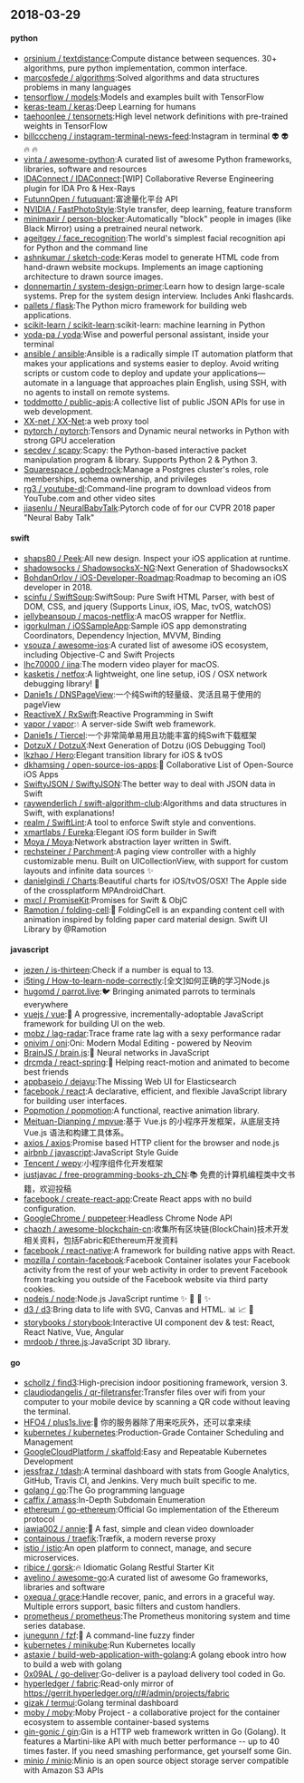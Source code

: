 ## 2018-03-29

#### python
* [orsinium / textdistance](https://github.com/orsinium/textdistance):Compute distance between sequences. 30+ algorithms, pure python implementation, common interface.
* [marcosfede / algorithms](https://github.com/marcosfede/algorithms):Solved algorithms and data structures problems in many languages
* [tensorflow / models](https://github.com/tensorflow/models):Models and examples built with TensorFlow
* [keras-team / keras](https://github.com/keras-team/keras):Deep Learning for humans
* [taehoonlee / tensornets](https://github.com/taehoonlee/tensornets):High level network definitions with pre-trained weights in TensorFlow
* [billcccheng / instagram-terminal-news-feed](https://github.com/billcccheng/instagram-terminal-news-feed):Instagram in terminal
👽
👽
🔥
🔥
* [vinta / awesome-python](https://github.com/vinta/awesome-python):A curated list of awesome Python frameworks, libraries, software and resources
* [IDAConnect / IDAConnect](https://github.com/IDAConnect/IDAConnect):[WIP] Collaborative Reverse Engineering plugin for IDA Pro & Hex-Rays
* [FutunnOpen / futuquant](https://github.com/FutunnOpen/futuquant):富途量化平台 API
* [NVIDIA / FastPhotoStyle](https://github.com/NVIDIA/FastPhotoStyle):Style transfer, deep learning, feature transform
* [minimaxir / person-blocker](https://github.com/minimaxir/person-blocker):Automatically "block" people in images (like Black Mirror) using a pretrained neural network.
* [ageitgey / face_recognition](https://github.com/ageitgey/face_recognition):The world's simplest facial recognition api for Python and the command line
* [ashnkumar / sketch-code](https://github.com/ashnkumar/sketch-code):Keras model to generate HTML code from hand-drawn website mockups. Implements an image captioning architecture to drawn source images.
* [donnemartin / system-design-primer](https://github.com/donnemartin/system-design-primer):Learn how to design large-scale systems. Prep for the system design interview. Includes Anki flashcards.
* [pallets / flask](https://github.com/pallets/flask):The Python micro framework for building web applications.
* [scikit-learn / scikit-learn](https://github.com/scikit-learn/scikit-learn):scikit-learn: machine learning in Python
* [yoda-pa / yoda](https://github.com/yoda-pa/yoda):Wise and powerful personal assistant, inside your terminal
* [ansible / ansible](https://github.com/ansible/ansible):Ansible is a radically simple IT automation platform that makes your applications and systems easier to deploy. Avoid writing scripts or custom code to deploy and update your applications— automate in a language that approaches plain English, using SSH, with no agents to install on remote systems.
* [toddmotto / public-apis](https://github.com/toddmotto/public-apis):A collective list of public JSON APIs for use in web development.
* [XX-net / XX-Net](https://github.com/XX-net/XX-Net):a web proxy tool
* [pytorch / pytorch](https://github.com/pytorch/pytorch):Tensors and Dynamic neural networks in Python with strong GPU acceleration
* [secdev / scapy](https://github.com/secdev/scapy):Scapy: the Python-based interactive packet manipulation program & library. Supports Python 2 & Python 3.
* [Squarespace / pgbedrock](https://github.com/Squarespace/pgbedrock):Manage a Postgres cluster's roles, role memberships, schema ownership, and privileges
* [rg3 / youtube-dl](https://github.com/rg3/youtube-dl):Command-line program to download videos from YouTube.com and other video sites
* [jiasenlu / NeuralBabyTalk](https://github.com/jiasenlu/NeuralBabyTalk):Pytorch code of for our CVPR 2018 paper "Neural Baby Talk"

#### swift
* [shaps80 / Peek](https://github.com/shaps80/Peek):All new design. Inspect your iOS application at runtime.
* [shadowsocks / ShadowsocksX-NG](https://github.com/shadowsocks/ShadowsocksX-NG):Next Generation of ShadowsocksX
* [BohdanOrlov / iOS-Developer-Roadmap](https://github.com/BohdanOrlov/iOS-Developer-Roadmap):Roadmap to becoming an iOS developer in 2018.
* [scinfu / SwiftSoup](https://github.com/scinfu/SwiftSoup):SwiftSoup: Pure Swift HTML Parser, with best of DOM, CSS, and jquery (Supports Linux, iOS, Mac, tvOS, watchOS)
* [jellybeansoup / macos-netflix](https://github.com/jellybeansoup/macos-netflix):A macOS wrapper for Netflix.
* [igorkulman / iOSSampleApp](https://github.com/igorkulman/iOSSampleApp):Sample iOS app demonstrating Coordinators, Dependency Injection, MVVM, Binding
* [vsouza / awesome-ios](https://github.com/vsouza/awesome-ios):A curated list of awesome iOS ecosystem, including Objective-C and Swift Projects
* [lhc70000 / iina](https://github.com/lhc70000/iina):The modern video player for macOS.
* [kasketis / netfox](https://github.com/kasketis/netfox):A lightweight, one line setup, iOS / OSX network debugging library!
🦊
* [Danie1s / DNSPageView](https://github.com/Danie1s/DNSPageView):一个纯Swift的轻量级、灵活且易于使用的pageView
* [ReactiveX / RxSwift](https://github.com/ReactiveX/RxSwift):Reactive Programming in Swift
* [vapor / vapor](https://github.com/vapor/vapor):💧
A server-side Swift web framework.
* [Danie1s / Tiercel](https://github.com/Danie1s/Tiercel):一个非常简单易用且功能丰富的纯Swift下载框架
* [DotzuX / DotzuX](https://github.com/DotzuX/DotzuX):Next Generation of Dotzu (iOS Debugging Tool)
* [lkzhao / Hero](https://github.com/lkzhao/Hero):Elegant transition library for iOS & tvOS
* [dkhamsing / open-source-ios-apps](https://github.com/dkhamsing/open-source-ios-apps):📱
Collaborative List of Open-Source iOS Apps
* [SwiftyJSON / SwiftyJSON](https://github.com/SwiftyJSON/SwiftyJSON):The better way to deal with JSON data in Swift
* [raywenderlich / swift-algorithm-club](https://github.com/raywenderlich/swift-algorithm-club):Algorithms and data structures in Swift, with explanations!
* [realm / SwiftLint](https://github.com/realm/SwiftLint):A tool to enforce Swift style and conventions.
* [xmartlabs / Eureka](https://github.com/xmartlabs/Eureka):Elegant iOS form builder in Swift
* [Moya / Moya](https://github.com/Moya/Moya):Network abstraction layer written in Swift.
* [rechsteiner / Parchment](https://github.com/rechsteiner/Parchment):A paging view controller with a highly customizable menu. Built on UICollectionView, with support for custom layouts and infinite data sources
✨
* [danielgindi / Charts](https://github.com/danielgindi/Charts):Beautiful charts for iOS/tvOS/OSX! The Apple side of the crossplatform MPAndroidChart.
* [mxcl / PromiseKit](https://github.com/mxcl/PromiseKit):Promises for Swift & ObjC
* [Ramotion / folding-cell](https://github.com/Ramotion/folding-cell):📃
FoldingCell is an expanding content cell with animation inspired by folding paper card material design. Swift UI Library by @Ramotion

#### javascript
* [jezen / is-thirteen](https://github.com/jezen/is-thirteen):Check if a number is equal to 13.
* [i5ting / How-to-learn-node-correctly](https://github.com/i5ting/How-to-learn-node-correctly):[全文]如何正确的学习Node.js
* [hugomd / parrot.live](https://github.com/hugomd/parrot.live):🐦
Bringing animated parrots to terminals everywhere
* [vuejs / vue](https://github.com/vuejs/vue):🖖
A progressive, incrementally-adoptable JavaScript framework for building UI on the web.
* [mobz / lag-radar](https://github.com/mobz/lag-radar):Trace frame rate lag with a sexy performance radar
* [onivim / oni](https://github.com/onivim/oni):Oni: Modern Modal Editing - powered by Neovim
* [BrainJS / brain.js](https://github.com/BrainJS/brain.js):🤖
Neural networks in JavaScript
* [drcmda / react-spring](https://github.com/drcmda/react-spring):🙌
Helping react-motion and animated to become best friends
* [appbaseio / dejavu](https://github.com/appbaseio/dejavu):The Missing Web UI for Elasticsearch
* [facebook / react](https://github.com/facebook/react):A declarative, efficient, and flexible JavaScript library for building user interfaces.
* [Popmotion / popmotion](https://github.com/Popmotion/popmotion):A functional, reactive animation library.
* [Meituan-Dianping / mpvue](https://github.com/Meituan-Dianping/mpvue):基于 Vue.js 的小程序开发框架，从底层支持 Vue.js 语法和构建工具体系。
* [axios / axios](https://github.com/axios/axios):Promise based HTTP client for the browser and node.js
* [airbnb / javascript](https://github.com/airbnb/javascript):JavaScript Style Guide
* [Tencent / wepy](https://github.com/Tencent/wepy):小程序组件化开发框架
* [justjavac / free-programming-books-zh_CN](https://github.com/justjavac/free-programming-books-zh_CN):📚
免费的计算机编程类中文书籍，欢迎投稿
* [facebook / create-react-app](https://github.com/facebook/create-react-app):Create React apps with no build configuration.
* [GoogleChrome / puppeteer](https://github.com/GoogleChrome/puppeteer):Headless Chrome Node API
* [chaozh / awesome-blockchain-cn](https://github.com/chaozh/awesome-blockchain-cn):收集所有区块链(BlockChain)技术开发相关资料，包括Fabric和Ethereum开发资料
* [facebook / react-native](https://github.com/facebook/react-native):A framework for building native apps with React.
* [mozilla / contain-facebook](https://github.com/mozilla/contain-facebook):Facebook Container isolates your Facebook activity from the rest of your web activity in order to prevent Facebook from tracking you outside of the Facebook website via third party cookies.
* [nodejs / node](https://github.com/nodejs/node):Node.js JavaScript runtime
✨
🐢
🚀
✨
* [d3 / d3](https://github.com/d3/d3):Bring data to life with SVG, Canvas and HTML.
📊
📈
🎉
* [storybooks / storybook](https://github.com/storybooks/storybook):Interactive UI component dev & test: React, React Native, Vue, Angular
* [mrdoob / three.js](https://github.com/mrdoob/three.js):JavaScript 3D library.

#### go
* [schollz / find3](https://github.com/schollz/find3):High-precision indoor positioning framework, version 3.
* [claudiodangelis / qr-filetransfer](https://github.com/claudiodangelis/qr-filetransfer):Transfer files over wifi from your computer to your mobile device by scanning a QR code without leaving the terminal.
* [HFO4 / plus1s.live](https://github.com/HFO4/plus1s.live):🐸
你的服务器除了用来吃灰外，还可以拿来续
* [kubernetes / kubernetes](https://github.com/kubernetes/kubernetes):Production-Grade Container Scheduling and Management
* [GoogleCloudPlatform / skaffold](https://github.com/GoogleCloudPlatform/skaffold):Easy and Repeatable Kubernetes Development
* [jessfraz / tdash](https://github.com/jessfraz/tdash):A terminal dashboard with stats from Google Analytics, GitHub, Travis CI, and Jenkins. Very much built specific to me.
* [golang / go](https://github.com/golang/go):The Go programming language
* [caffix / amass](https://github.com/caffix/amass):In-Depth Subdomain Enumeration
* [ethereum / go-ethereum](https://github.com/ethereum/go-ethereum):Official Go implementation of the Ethereum protocol
* [iawia002 / annie](https://github.com/iawia002/annie):👾
A fast, simple and clean video downloader
* [containous / traefik](https://github.com/containous/traefik):Træfik, a modern reverse proxy
* [istio / istio](https://github.com/istio/istio):An open platform to connect, manage, and secure microservices.
* [ribice / gorsk](https://github.com/ribice/gorsk):🔥
Idiomatic Golang Restful Starter Kit
* [avelino / awesome-go](https://github.com/avelino/awesome-go):A curated list of awesome Go frameworks, libraries and software
* [oxequa / grace](https://github.com/oxequa/grace):Handle recover, panic, and errors in a graceful way. Multiple errors support, basic filters and custom handlers.
* [prometheus / prometheus](https://github.com/prometheus/prometheus):The Prometheus monitoring system and time series database.
* [junegunn / fzf](https://github.com/junegunn/fzf):🌸
A command-line fuzzy finder
* [kubernetes / minikube](https://github.com/kubernetes/minikube):Run Kubernetes locally
* [astaxie / build-web-application-with-golang](https://github.com/astaxie/build-web-application-with-golang):A golang ebook intro how to build a web with golang
* [0x09AL / go-deliver](https://github.com/0x09AL/go-deliver):Go-deliver is a payload delivery tool coded in Go.
* [hyperledger / fabric](https://github.com/hyperledger/fabric):Read-only mirror of https://gerrit.hyperledger.org/r/#/admin/projects/fabric
* [gizak / termui](https://github.com/gizak/termui):Golang terminal dashboard
* [moby / moby](https://github.com/moby/moby):Moby Project - a collaborative project for the container ecosystem to assemble container-based systems
* [gin-gonic / gin](https://github.com/gin-gonic/gin):Gin is a HTTP web framework written in Go (Golang). It features a Martini-like API with much better performance -- up to 40 times faster. If you need smashing performance, get yourself some Gin.
* [minio / minio](https://github.com/minio/minio):Minio is an open source object storage server compatible with Amazon S3 APIs
